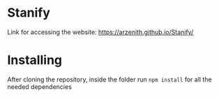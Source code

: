 # Stanify

Link for accessing the website:
https://arzenith.github.io/Stanify/

# Installing
After cloning the repository, inside the folder run `npm install` for all the needed dependencies
